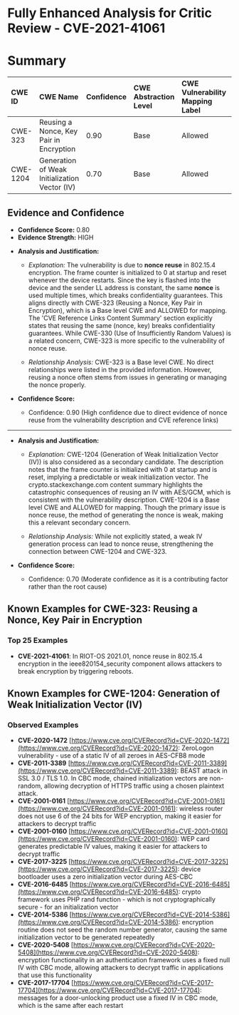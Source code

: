# Fully Enhanced Analysis for Critic Review - CVE-2021-41061

# Summary
| CWE ID  | CWE Name                                 | Confidence | CWE Abstraction Level | CWE Vulnerability Mapping Label | CWE-Vulnerability Mapping Notes |
| :------- | :--------------------------------------- | :--------- | :-------------------- | :------------------------------ | :------------------------------ |
| CWE-323 | Reusing a Nonce, Key Pair in Encryption | 0.90       | Base                  | Allowed                         | Primary CWE                     |
| CWE-1204 | Generation of Weak Initialization Vector (IV) | 0.70       | Base                  | Allowed                         | Secondary Candidate            |

## Evidence and Confidence

*   **Confidence Score:** 0.80
*   **Evidence Strength:** HIGH

- **Analysis and Justification:**  
  - *Explanation:* The vulnerability is due to **nonce reuse** in 802.15.4 encryption. The frame counter is initialized to 0 at startup and reset whenever the device restarts. Since the key is flashed into the device and the sender LL address is constant, the same **nonce** is used multiple times, which breaks confidentiality guarantees. This aligns directly with CWE-323 (Reusing a Nonce, Key Pair in Encryption), which is a Base level CWE and ALLOWED for mapping. The 'CVE Reference Links Content Summary' section explicitly states that reusing the same (nonce, key) breaks confidentiality guarantees. While CWE-330 (Use of Insufficiently Random Values) is a related concern, CWE-323 is more specific to the vulnerability of nonce reuse.
  
  - *Relationship Analysis:* CWE-323 is a Base level CWE. No direct relationships were listed in the provided information. However, reusing a nonce often stems from issues in generating or managing the nonce properly.

- **Confidence Score:**  
  - Confidence: 0.90 (High confidence due to direct evidence of nonce reuse from the vulnerability description and CVE reference links)

---
- **Analysis and Justification:**  
  - *Explanation:* CWE-1204 (Generation of Weak Initialization Vector (IV)) is also considered as a secondary candidate. The description notes that the frame counter is initialized with 0 at startup and is reset, implying a predictable or weak initialization vector. The crypto.stackexchange.com content summary highlights the catastrophic consequences of reusing an IV with AES/GCM, which is consistent with the vulnerability description. CWE-1204 is a Base level CWE and ALLOWED for mapping. Though the primary issue is nonce reuse, the method of generating the nonce is weak, making this a relevant secondary concern.
  
  - *Relationship Analysis:* While not explicitly stated, a weak IV generation process can lead to nonce reuse, strengthening the connection between CWE-1204 and CWE-323.

- **Confidence Score:**  
  - Confidence: 0.70 (Moderate confidence as it is a contributing factor rather than the root cause)



## Known Examples for CWE-323: Reusing a Nonce, Key Pair in Encryption
### Top 25 Examples
- **CVE-2021-41061**: In RIOT-OS 2021.01, nonce reuse in 802.15.4 encryption in the ieee820154_security component allows attackers to break encryption by triggering reboots.


## Known Examples for CWE-1204: Generation of Weak Initialization Vector (IV)
### Observed Examples
- **CVE-2020-1472** [https://www.cve.org/CVERecord?id=CVE-2020-1472](https://www.cve.org/CVERecord?id=CVE-2020-1472): ZeroLogon vulnerability - use of a static IV of all zeroes in AES-CFB8 mode
- **CVE-2011-3389** [https://www.cve.org/CVERecord?id=CVE-2011-3389](https://www.cve.org/CVERecord?id=CVE-2011-3389): BEAST attack in SSL 3.0 / TLS 1.0. In CBC mode, chained initialization vectors are non-random, allowing decryption of HTTPS traffic using a chosen plaintext attack.
- **CVE-2001-0161** [https://www.cve.org/CVERecord?id=CVE-2001-0161](https://www.cve.org/CVERecord?id=CVE-2001-0161): wireless router does not use 6 of the 24 bits for WEP encryption, making it easier for attackers to decrypt traffic
- **CVE-2001-0160** [https://www.cve.org/CVERecord?id=CVE-2001-0160](https://www.cve.org/CVERecord?id=CVE-2001-0160): WEP card generates predictable IV values, making it easier for attackers to decrypt traffic
- **CVE-2017-3225** [https://www.cve.org/CVERecord?id=CVE-2017-3225](https://www.cve.org/CVERecord?id=CVE-2017-3225): device bootloader uses a zero initialization vector during AES-CBC
- **CVE-2016-6485** [https://www.cve.org/CVERecord?id=CVE-2016-6485](https://www.cve.org/CVERecord?id=CVE-2016-6485): crypto framework uses PHP rand function - which is not cryptographically secure - for an initialization vector
- **CVE-2014-5386** [https://www.cve.org/CVERecord?id=CVE-2014-5386](https://www.cve.org/CVERecord?id=CVE-2014-5386): encryption routine does not seed the random number generator, causing the same initialization vector to be generated repeatedly
- **CVE-2020-5408** [https://www.cve.org/CVERecord?id=CVE-2020-5408](https://www.cve.org/CVERecord?id=CVE-2020-5408): encryption functionality in an authentication framework uses a fixed null IV with CBC mode, allowing attackers to decrypt traffic in applications that use this functionality
- **CVE-2017-17704** [https://www.cve.org/CVERecord?id=CVE-2017-17704](https://www.cve.org/CVERecord?id=CVE-2017-17704): messages for a door-unlocking product use a fixed IV in CBC mode, which is the same after each restart
